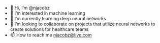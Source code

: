 - 👋 Hi, I’m @njacobz
- 👀 I’m interested in machine learning
- 🌱 I’m currently learning deep neural networks
- 💞️ I’m looking to collaborate on projects that utilize neural networks to create solutions for healthcare teams
- 📫 How to reach me njacobz@live.com

<!---
njacobz/njacobz is a ✨ special ✨ repository because its `README.md` (this file) appears on your GitHub profile.
You can click the Preview link to take a look at your changes.
--->
